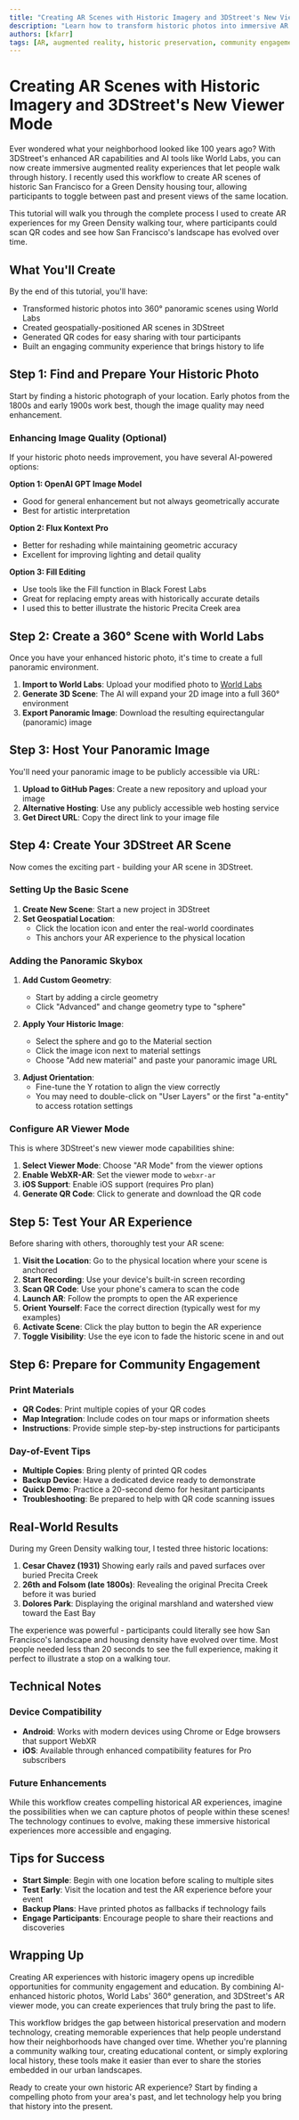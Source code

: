```yaml
---
title: "Creating AR Scenes with Historic Imagery and 3DStreet's New Viewer Mode"
description: "Learn how to transform historic photos into immersive AR experiences using World Labs, 3DStreet's AR viewer mode, and geospatial positioning for community engagement."
authors: [kfarr]
tags: [AR, augmented reality, historic preservation, community engagement, World Labs, geospatial, viewer mode]
---
```


# Creating AR Scenes with Historic Imagery and 3DStreet's New Viewer Mode

Ever wondered what your neighborhood looked like 100 years ago? With 3DStreet's enhanced AR capabilities and AI tools like World Labs, you can now create immersive augmented reality experiences that let people walk through history. I recently used this workflow to create AR scenes of historic San Francisco for a Green Density housing tour, allowing participants to toggle between past and present views of the same location.

<!-- [IMAGE PLACEHOLDER: AR scene showing Cesar Chavez in 1912 vs 2025] -->

<!-- truncate -->

This tutorial will walk you through the complete process I used to create AR experiences for my Green Density walking tour, where participants could scan QR codes and see how San Francisco's landscape has evolved over time.

## What You'll Create

By the end of this tutorial, you'll have:
- Transformed historic photos into 360° panoramic scenes using World Labs
- Created geospatially-positioned AR scenes in 3DStreet
- Generated QR codes for easy sharing with tour participants
- Built an engaging community experience that brings history to life

## Step 1: Find and Prepare Your Historic Photo

Start by finding a historic photograph of your location. Early photos from the 1800s and early 1900s work best, though the image quality may need enhancement.

<!-- [IMAGE PLACEHOLDER: Historic photo of Cesar Chavez street from 1931] -->

### Enhancing Image Quality (Optional)

If your historic photo needs improvement, you have several AI-powered options:

**Option 1: OpenAI GPT Image Model**
- Good for general enhancement but not always geometrically accurate
- Best for artistic interpretation

**Option 2: Flux Kontext Pro** 
- Better for reshading while maintaining geometric accuracy
- Excellent for improving lighting and detail quality

**Option 3: Fill Editing**
- Use tools like the Fill function in Black Forest Labs
- Great for replacing empty areas with historically accurate details
- I used this to better illustrate the historic Precita Creek area

## Step 2: Create a 360° Scene with World Labs

Once you have your enhanced historic photo, it's time to create a full panoramic environment.

1. **Import to World Labs**: Upload your modified photo to [World Labs](https://www.worldlabs.ai/)
2. **Generate 3D Scene**: The AI will expand your 2D image into a full 360° environment
3. **Export Panoramic Image**: Download the resulting equirectangular (panoramic) image

<!-- [IMAGE PLACEHOLDER: World Labs interface showing 360° generation process] -->

## Step 3: Host Your Panoramic Image

You'll need your panoramic image to be publicly accessible via URL:

1. **Upload to GitHub Pages**: Create a new repository and upload your image
2. **Alternative Hosting**: Use any publicly accessible web hosting service
3. **Get Direct URL**: Copy the direct link to your image file

## Step 4: Create Your 3DStreet AR Scene

Now comes the exciting part - building your AR scene in 3DStreet.

### Setting Up the Basic Scene

1. **Create New Scene**: Start a new project in 3DStreet
2. **Set Geospatial Location**: 
   - Click the location icon and enter the real-world coordinates
   - This anchors your AR experience to the physical location

<!-- [IMAGE PLACEHOLDER: Setting geospatial location in 3DStreet] -->

### Adding the Panoramic Skybox

1. **Add Custom Geometry**:
   - Start by adding a circle geometry
   - Click "Advanced" and change geometry type to "sphere"

2. **Apply Your Historic Image**:
   - Select the sphere and go to the Material section
   - Click the image icon next to material settings
   - Choose "Add new material" and paste your panoramic image URL

<!-- [IMAGE PLACEHOLDER: Adding panoramic material to sphere] -->

3. **Adjust Orientation**:
   - Fine-tune the Y rotation to align the view correctly
   - You may need to double-click on "User Layers" or the first "a-entity" to access rotation settings

### Configure AR Viewer Mode

This is where 3DStreet's new viewer mode capabilities shine:

1. **Select Viewer Mode**: Choose "AR Mode" from the viewer options
2. **Enable WebXR-AR**: Set the viewer mode to `webxr-ar`
3. **iOS Support**: Enable iOS support (requires Pro plan)
4. **Generate QR Code**: Click to generate and download the QR code

<!-- [IMAGE PLACEHOLDER: Viewer mode settings showing AR configuration] -->

## Step 5: Test Your AR Experience

Before sharing with others, thoroughly test your AR scene:

1. **Visit the Location**: Go to the physical location where your scene is anchored
2. **Start Recording**: Use your device's built-in screen recording
3. **Scan QR Code**: Use your phone's camera to scan the code
4. **Launch AR**: Follow the prompts to open the AR experience
5. **Orient Yourself**: Face the correct direction (typically west for my examples)
6. **Activate Scene**: Click the play button to begin the AR experience
7. **Toggle Visibility**: Use the eye icon to fade the historic scene in and out

<!-- [IMAGE PLACEHOLDER: Testing the AR experience on location] -->

## Step 6: Prepare for Community Engagement

### Print Materials

- **QR Codes**: Print multiple copies of your QR codes
- **Map Integration**: Include codes on tour maps or information sheets
- **Instructions**: Provide simple step-by-step instructions for participants

### Day-of-Event Tips

- **Multiple Copies**: Bring plenty of printed QR codes
- **Backup Device**: Have a dedicated device ready to demonstrate
- **Quick Demo**: Practice a 20-second demo for hesitant participants
- **Troubleshooting**: Be prepared to help with QR code scanning issues

## Real-World Results

During my Green Density walking tour, I tested three historic locations:

1. **Cesar Chavez (1931)** Showing early rails and paved surfaces over buried Precita Creek
2. **26th and Folsom (late 1800s)**: Revealing the original Precita Creek before it was buried
3. **Dolores Park**: Displaying the original marshland and watershed view toward the East Bay

The experience was powerful - participants could literally see how San Francisco's landscape and housing density have evolved over time. Most people needed less than 20 seconds to see the full experience, making it perfect to illustrate a stop on a walking tour.

## Technical Notes

### Device Compatibility

- **Android**: Works with modern devices using Chrome or Edge browsers that support WebXR
- **iOS**: Available through enhanced compatibility features for Pro subscribers

### Future Enhancements

While this workflow creates compelling historical AR experiences, imagine the possibilities when we can capture photos of people within these scenes! The technology continues to evolve, making these immersive historical experiences more accessible and engaging.

## Tips for Success

- **Start Simple**: Begin with one location before scaling to multiple sites
- **Test Early**: Visit the location and test the AR experience before your event
- **Backup Plans**: Have printed photos as fallbacks if technology fails
- **Engage Participants**: Encourage people to share their reactions and discoveries

## Wrapping Up

Creating AR experiences with historic imagery opens up incredible opportunities for community engagement and education. By combining AI-enhanced historic photos, World Labs' 360° generation, and 3DStreet's AR viewer mode, you can create experiences that truly bring the past to life.

This workflow bridges the gap between historical preservation and modern technology, creating memorable experiences that help people understand how their neighborhoods have changed over time. Whether you're planning a community walking tour, creating educational content, or simply exploring local history, these tools make it easier than ever to share the stories embedded in our urban landscapes.

Ready to create your own historic AR experience? Start by finding a compelling photo from your area's past, and let technology help you bring that history into the present.